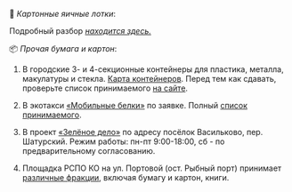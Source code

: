 🥚 *Картонные яичные лотки*:

Подробный разбор *[находится здесь.](https://t.me/ecoklgd/75)*

📦 *Прочая бумага и картон*:

1. В городские 3- и 4-секционные контейнеры для пластика, металла, макулатуры и стекла. [Карта контейнеров](https://new.esoo39.ru/%d1%80%d1%81%d0%be/).
Перед тем как сдавать, проверьте список принимаемого [на сайте](https://new.esoo39.ru/рсо).

2. В экотакси [«Мобильные белки»](https://belki39.ru/) по заявке. Полный [список принимаемого](https://belki39.ru/assets/files/belki-list.pdf).

3. В проект [«Зелёное дело»](https://про.зеленоедело.рф) по адресу посёлок Васильково, пер. Шатурский. Режим работы: пн-пт 9:00-18:00, сб - по предварительному согласованию.

4. Площадка РСПО КО на ул. Портовой \(ост. Рыбный порт\) принимает [различные фракции](https://t.me/ecoklgd/1199), включая бумагу и картон, книги.
